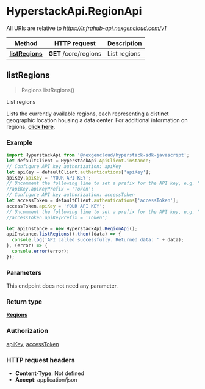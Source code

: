 # HyperstackApi.RegionApi

All URIs are relative to *https://infrahub-api.nexgencloud.com/v1*

Method | HTTP request | Description
------------- | ------------- | -------------
[**listRegions**](RegionApi.md#listRegions) | **GET** /core/regions | List regions



## listRegions

> Regions listRegions()

List regions

Lists the currently available regions, each representing a distinct geographic location housing a data center. For additional information on regions, [**click here**](https://infrahub-doc.nexgencloud.com/docs/features/regions).

### Example

```javascript
import HyperstackApi from '@nexgencloud/hyperstack-sdk-javascript';
let defaultClient = HyperstackApi.ApiClient.instance;
// Configure API key authorization: apiKey
let apiKey = defaultClient.authentications['apiKey'];
apiKey.apiKey = 'YOUR API KEY';
// Uncomment the following line to set a prefix for the API key, e.g. "Token" (defaults to null)
//apiKey.apiKeyPrefix = 'Token';
// Configure API key authorization: accessToken
let accessToken = defaultClient.authentications['accessToken'];
accessToken.apiKey = 'YOUR API KEY';
// Uncomment the following line to set a prefix for the API key, e.g. "Token" (defaults to null)
//accessToken.apiKeyPrefix = 'Token';

let apiInstance = new HyperstackApi.RegionApi();
apiInstance.listRegions().then((data) => {
  console.log('API called successfully. Returned data: ' + data);
}, (error) => {
  console.error(error);
});

```

### Parameters

This endpoint does not need any parameter.

### Return type

[**Regions**](Regions.md)

### Authorization

[apiKey](../README.md#apiKey), [accessToken](../README.md#accessToken)

### HTTP request headers

- **Content-Type**: Not defined
- **Accept**: application/json

